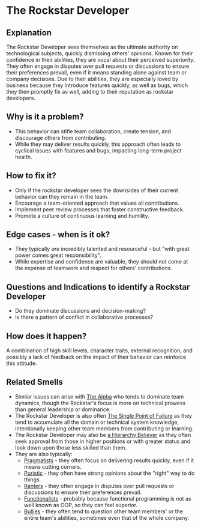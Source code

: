 
# The Rockstar Developer
## Explanation
The Rockstar Developer sees themselves as the ultimate authority on technological subjects, quickly dismissing others' opinions. 
Known for their confidence in their abilities, they are vocal about their perceived superiority. 
They often engage in disputes over pull requests or discussions to ensure their preferences prevail, even if it means standing alone against team or company decisions.
Due to their abilities, they are especially loved by business because they introduce features quickly, as well as bugs, which they then promptly fix as well, adding to their reputation as rockstar developers.

## Why is it a problem?
* This behavior can stifle team collaboration, create tension, and discourage others from contributing. 
* While they may deliver results quickly, this approach often leads to cyclical issues with features and bugs, impacting long-term project health.

## How to fix it?
* Only if the rockstar developer sees the downsides of their current behavior can they remain in the team.
* Encourage a team-oriented approach that values all contributions.
* Implement peer review processes that foster constructive feedback.
* Promote a culture of continuous learning and humility.

## Edge cases - when is it ok?
* They typically _are_ incredibly talented and resourceful - but "with great power comes great responsibility".
* While expertise and confidence are valuable, they should not come at the expense of teamwork and respect for others' contributions.

## Questions and Indications to identify a Rockstar Developer
* Do they dominate discussions and decision-making?
* Is there a pattern of conflict in collaborative processes?

## How does it happen?
A combination of high skill levels, character traits, external recognition, and possibly a lack of feedback on the impact of their behavior can reinforce this attitude.

## Related Smells
* Similar issues can arise with [The Alpha](The-Alpha.md) who tends to dominate team dynamics, though the Rockstar's focus is more on technical prowess than general leadership or dominance.
* The Rockstar Developer is also often [The Single Point of Failure](The-Single-Point-of-Failure.md) as they tend to accumulate all the domain or technical system knowledge, intentionally keeping other team members from contributing or learning.
* The Rockstar Developer may also be [a Hierarchy Believer](The-Hierarchy-Believer.md) as they often seek approval from those in higher positions or with greater status and look down upon those less skilled than them.
* They are also typically:
  * [Pragmatists](The-Pragmatist.md) - they often focus on delivering results quickly, even if it means cutting corners.
  * [Puristic](The-Purist.md) - they often have strong opinions about the "right" way to do things.
  * [Ranters](The-Ranter.md) - they often engage in disputes over pull requests or discussions to ensure their preferences prevail.
  * [Functionalists](The-Functionalist.md) - probably because functional programming is not as well known as OOP, so they can feel superior.
  * [Bullies](The-Bully.md) - they often tend to question other team members' or the entire team's abilities, sometimes even that of the whole company.